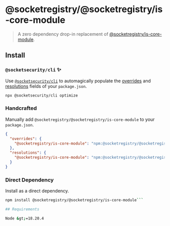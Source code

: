 # @socketregistry/@socketregistry/is-core-module

> A zero dependency drop-in replacement of
> [@socketregistry/is-core-module](https://www.npmjs.com/package/@socketregistry/is-core-module).

## Install

### `@socketsecurity/cli` :sparkles:

Use [`@socketsecurity/cli`](https://www.npmjs.com/package/@socketsecurity/cli)
to automagically populate the
[overrides](https://docs.npmjs.com/cli/v9/configuring-npm/package-json#overrides)
and [resolutions](https://yarnpkg.com/configuration/manifest#resolutions) fields
of your `package.json`.

```sh
npx @socketsecurity/cli optimize
```

### Handcrafted

Manually add `@socketregistry/@socketregistry/is-core-module` to your
`package.json`.

```json
{
  "overrides": {
    "@socketregistry/is-core-module": "npm:@socketregistry/@socketregistry/is-core-module@^1"
  },
  "resolutions": {
    "@socketregistry/is-core-module": "npm:@socketregistry/@socketregistry/is-core-module@^1"
  }
}
```

### Direct Dependency

Install as a direct dependency.

````sh
npm install @socketregistry/@socketregistry/is-core-module```

## Requirements

Node &gt;=18.20.4
````
